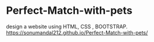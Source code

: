 # Perfect-Match-with-pets
design a website using HTML, CSS , BOOTSTRAP.
https://sonumandal212.github.io/Perfect-Match-with-pets/
